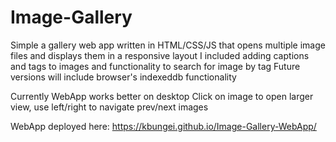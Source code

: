 # Image-Gallery
Simple a gallery web app written in HTML/CSS/JS that opens multiple image files and displays them in a responsive layout
I included adding captions and tags to images and functionality to search for image by tag
Future versions will include browser's indexeddb functionality

Currently WebApp works better on desktop
Click on image to open larger view, use left/right to navigate prev/next images

WebApp deployed here:
https://kbungei.github.io/Image-Gallery-WebApp/
